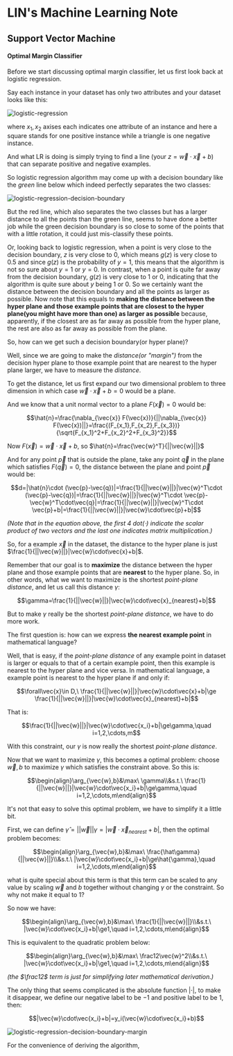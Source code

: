 # LIN's Machine Learning Note

## Support Vector Machine

#### Optimal Margin Classifier

Before we start discussing optimal margin classifier, let us first look back at logistic regression. 

Say each instance in your dataset has only two attributes and your dataset looks like this:  

![logistic-regression](/home/lin/GitRepo/summary/ml-note/logistic-regression.png)

where $x_1,x_2$ axises each indicates one attribute of an instance and here a square stands for one positive instance while a triangle is one negative instance.  

And what LR is doing is simply trying to find a line (your $z=\vec{w}\cdot\vec{x}+b$) that can separate positive and negative examples. 

So logistic regression algorithm may come up with a decision boundary like the *green* line below which indeed perfectly separates the two classes: 

![logistic-regression-decision-boundary](/home/lin/GitRepo/summary/ml-note/logistic-regression-decision-boundary.png)

But the red line, which also separates the two classes but has a larger distance to all the points than the green line, seems to have done a better job while the green decision boundary is so close to some of the points that with a little rotation, it could just mis-classify these points.  

Or, looking back to logistic regression, when a point is very close to the decision boundary, $z$ is very close to $0$, which means $g(z)$ is very close to 0.5 and since $g(z)$ is the probability of $y=1$, this means that the algorithm is not so sure about $y=1$ or $y=0$. In contrast, when a point is quite far away from the decision boundary, $g(z)$ is very close to 1 or 0, indicating that the algorithm is quite sure about $y$ being 1 or 0. So we certainly want the distance between the decision boundary and all the points as larger as possible. Now note that this equals to **making the distance between the hyper plane and those example points that are closest to the hyper plane(you might have more than one) as larger as possible** because, apparently, if the closest are as far away as possible from the hyper plane, the rest are also as far away as possible from the plane.  

So, how can we get such a decision boundary(or hyper plane)?  

Well, since we are going to make the *distance(or "margin")* from the decision hyper plane to those example point that are nearest to the hyper plane larger,  we have to measure the *distance*. 

To get the distance, let us first expand our two dimensional problem to three dimension in which case $\vec{w}\cdot\vec{x}+b=0$ would be a plane.

And we know that a unit normal vector to a plane $F(\vec{x})=0$ would be: 

$$\hat{n}=\frac{\nabla_{\vec{x}} F(\vec{x})}{||\nabla_{\vec{x}} F(\vec{x})||}=\frac{(F_{x_1},F_{x_2},F_{x_3})}{\sqrt{F_{x_1}^2+F_{x_2}^2+F_{x_3}^2}}$$ 

Now $F(\vec{x})=\vec{w}\cdot\vec{x}+b$, so $\hat{n}=\frac{\vec{w}^T}{||\vec{w}||}$

And for any point $\vec{p}$ that is outside the plane, take any point $\vec{q}$ in the plane which satisfies $F(\vec{q})=0$, the distance between the plane and point $\vec{p}$ would be:  

$$d=|\hat{n}\cdot (\vec{p}-\vec{q})|=\frac{1}{||\vec{w}||}|\vec{w}^T\cdot (\vec{p}-\vec{q})|=\frac{1}{||\vec{w}||}|\vec{w}^T\cdot \vec{p}-\vec{w}^T\cdot\vec{q}|=\frac{1}{||\vec{w}||}|\vec{w}^T\cdot \vec{p}+b|=\frac{1}{||\vec{w}||}|\vec{w}\cdot\vec{p}+b|$$

*(Note that in the equation above, the first 4 dot($\cdot$) indicate the scalar product of two vectors and the last one indicates matrix multiplication.)*

So, for a example $\vec{x}$ in the dataset, the distance to the hyper plane is just $\frac{1}{||\vec{w}||}|\vec{w}\cdot\vec{x}+b|$.

Remember that our goal is to **maximize** the distance between the hyper plane and those example points that are **nearest** to the hyper plane. So, in other words, what we want to maximize is the shortest *point-plane distance*, and let us call this distance $\gamma$: 

$$\gamma=\frac{1}{||\vec{w}||}|\vec{w}\cdot\vec{x}_{nearest}+b|$$   

But to make $\gamma$ really be the shortest *point-plane distance*, we have to do more work. 

The first question is: how can we express **the nearest example point** in mathematical language?  

Well, that is easy, if the *point-plane distance* of any example point in dataset is larger or equals to that of a certain example point, then this example is nearest to the hyper plane and vice versa. In mathematical language, a example point is nearest to the hyper plane if and only if:  

$$\forall\vec{x}\in D,\ \frac{1}{||\vec{w}||}|\vec{w}\cdot\vec{x}+b|\ge \frac{1}{||\vec{w}||}|\vec{w}\cdot\vec{x}_{nearest}+b|$$

That is: 

$$\frac{1}{||\vec{w}||}|\vec{w}\cdot\vec{x_i}+b|\ge\gamma,\quad i=1,2,\cdots,m$$

With this constraint, our $\gamma$ is now really the shortest *point-plane distance*.

Now that we want to maximize $\gamma$, this becomes a optimal problem: choose $\vec{w},b$  to maximize $\gamma$ which satisfies the constraint above. So this is: 

$$\begin{align}\arg_{\vec{w},b}&\max\ \gamma\\&s.t.\ \frac{1}{||\vec{w}||}|\vec{w}\cdot\vec{x_i}+b|\ge\gamma,\quad i=1,2,\cdots,m\end{align}$$

It's not that easy to solve this optimal problem, we have to simplify it a little bit. 

First, we can define $\hat{\gamma}=||\vec{w}||\gamma=|\vec{w}\cdot\vec{x}_{nearest}+b|$, then the optimal problem becomes: 

$$\begin{align}\arg_{\vec{w},b}&\max\ \frac{\hat\gamma}{||\vec{w}||}\\&s.t.\ |\vec{w}\cdot\vec{x_i}+b|\ge\hat{\gamma},\quad i=1,2,\cdots,m\end{align}$$

what is quite special about this term is that this term can be scaled to any value by scaling $\vec{w}$ and $b$ together without changing $\gamma$ or the constraint. So why not make it equal to 1?  

So now we have: 

$$\begin{align}\arg_{\vec{w},b}&\max\ \frac{1}{||\vec{w}||}\\&s.t.\ |\vec{w}\cdot\vec{x_i}+b|\ge1,\quad i=1,2,\cdots,m\end{align}$$

This is equivalent to the quadratic problem below:  

$$\begin{align}\arg_{\vec{w},b}&\max\ \frac12\vec{w}^2\\&s.t.\ |\vec{w}\cdot\vec{x_i}+b|\ge1,\quad i=1,2,\cdots,m\end{align}$$

*(the $\frac12$ term is just for simplifying later mathematical derivation.)*

The only thing that seems complicated is the absolute function $|\cdot|$, to make it disappear, we define our negative label to be $-1$ and positive label to be $1$, then: 

$$|\vec{w}\cdot\vec{x_i}+b|=y_i(\vec{w}\cdot\vec{x_i}+b)$$



![logistic-regression-decision-boundary-margin](/home/lin/GitRepo/summary/ml-note/logistic-regression-decision-boundary-margin.png)

For the convenience of deriving the algorithm, 